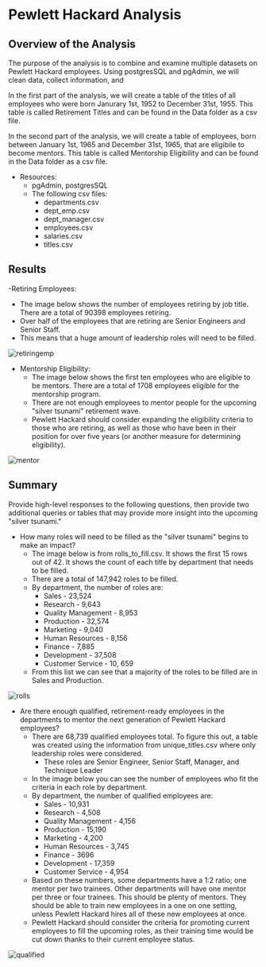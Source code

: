 # Pewlett Hackard Analysis
## Overview of the Analysis 

The purpose of the analysis is to combine and examine multiple datasets on Pewlett Hackard employees. Using postgresSQL and pgAdmin, we will clean data, collect information, and 

In the first part of the analysis, we will create a table of the titles of all employees who were born Janurary 1st, 1952 to December 31st, 1955. This table is called Retirement Titles and can be found in the Data folder as a csv file. 

In the second part of the analysis, we will create a table of employees, born between January 1st, 1965 and December 31st, 1965, that are eligibile to become mentors. This table is called Mentorship Eligibility and can be found in the Data folder as a csv file. 

- Resources:
  - pgAdmin, postgresSQL
  - The following csv files: 
    - departments.csv
    - dept_emp.csv
    - dept_manager.csv
    - employees.csv
    - salaries.csv
    - titles.csv

## Results
-Retiring Employees:
  - The image below shows the number of employees retiring by job title. There are a total of 90398 employees retiring.
  - Over half of the employees that are retiring are Senior Engineers and Senior Staff. 
  - This means that a huge amount of leadership roles will need to be filled. 

![retiringemp](img/retiring_titles.png)

- Mentorship Eligibility:
  - The image below shows the first ten employees who are eligible to be mentors. There are a total of 1708 employees eligible for the mentorship program. 
  - There are not enough employees to mentor people for the upcoming "silver tsunami" retirement wave.
  - Pewlett Hackard should consider expanding the eligibility criteria to those who are retiring, as well as those who have been in their position for over five years (or another measure for determining eligibility).
   
![mentor](img/mentorshipeligibility.png)


## Summary
Provide high-level responses to the following questions, then provide two additional queries or tables that may provide more insight into the upcoming "silver tsunami."

- How many roles will need to be filled as the "silver tsunami" begins to make an impact?
  - The image below is from rolls_to_fill.csv. It shows the first 15 rows out of 42. It shows the count of each title by department that needs to be filled. 
  - There are a total of 147,942 roles to be filled. 
  - By department, the number of roles are:
    - Sales - 23,524
    - Research - 9,643
    - Quality Management - 8,953
    - Production - 32,574
    - Marketing - 9,040
    - Human Resources - 8,156
    - Finance - 7,885
    - Development - 37,508
    - Customer Service - 10, 659
  - From this list we can see that a majority of the roles to be filled are in Sales and Production. 

![rolls](img/rollstofill.png)

- Are there enough qualified, retirement-ready employees in the departments to mentor the next generation of Pewlett Hackard employees?
  - There are 68,739 qualified employees total. To figure this out, a table was created using the information from unique_titles.csv where only leadership roles were considered. 
    - These roles are Senior Engineer, Senior Staff, Manager, and Technique Leader
  - In the image below you can see the number of employees who fit the criteria in each role by department. 
  - By department, the number of qualified employees are:
    - Sales - 10,931
    - Research - 4,508
    - Quality Management - 4,156
    - Production - 15,190
    - Marketing - 4,200
    - Human Resources - 3,745
    - Finance - 3696
    - Development - 17,359
    - Customer Service - 4,954
  - Based on these numbers, some departments have a 1:2 ratio; one mentor per two trainees. Other departments will have one mentor per three or four trainees. This should be plenty of mentors. They should be able to train new employees in a one on one setting, unless Pewlett Hackard hires all of these new employees at once. 
  - Pewlett Hackard should consider the criteria for promoting current employees to fill the upcoming roles, as their training time would be cut down thanks to their current employee status. 
  
 ![qualified](img/qualifiedstaff.png)

